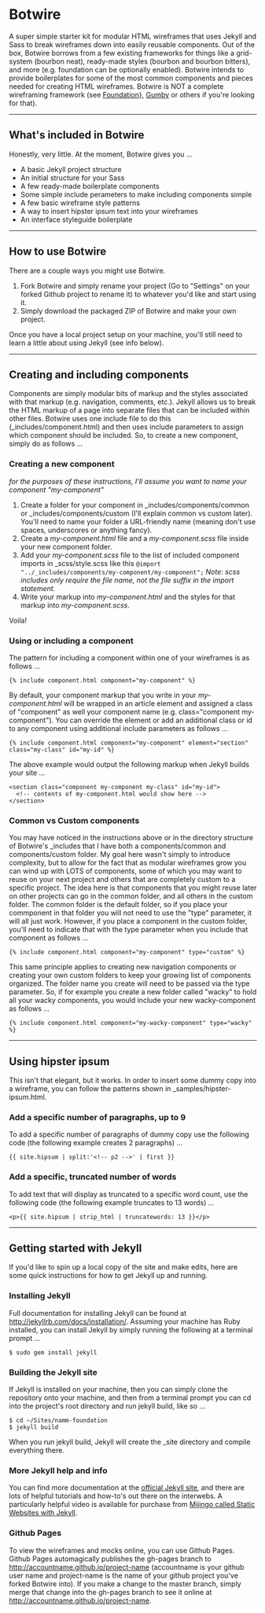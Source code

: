 Botwire
=======

A super simple starter kit for modular HTML wireframes that uses Jekyll and Sass to break wireframes down into easily reusable components. Out of the box, Botwire borrows from a few existing frameworks for things like a grid-system (bourbon neat), ready-made styles (bourbon and bourbon bitters), and more (e.g. foundation can be optionally enabled). Botwire intends to provide boilerplates for some of the most common components and pieces needed for creating HTML wireframes. Botwire is NOT a complete wireframing framework (see [Foundation}](http://foundation.zurb.com), [Gumby](http://gumbyframework.com) or others if you're looking for that).

---

## What's included in Botwire

Honestly, very little. At the moment, Botwire gives you ...

- A basic Jekyll project structure
- An initial structure for your Sass
- A few ready-made boilerplate components
- Some simple include perameters to make including components simple
- A few basic wireframe style patterns
- A way to insert hipster ipsum text into your wireframes
- An interface styleguide boilerplate

---

## How to use Botwire

There are a couple ways you might use Botwire.

1. Fork Botwire and simply rename your project (Go to "Settings" on your forked Github project to rename it) to whatever you'd like and start using it.
2. Simply download the packaged ZIP of Botwire and make your own project.

Once you have a local project setup on your machine, you'll still need to learn a little about using Jekyll (see info below).

---

## Creating and including components

Components are simply modular bits of markup and the styles associated with that markup (e.g. navigation, comments, etc.). Jekyll allows us to break the HTML markup of a page into separate files that can be included within other files. Botwire uses one include file to do this (_includes/component.html) and then uses include parameters to assign which component should be included. So, to create a new component, simply do as follows ...

### Creating a new component

_for the purposes of these instructions, I'll assume you want to name your component "my-component"_

1. Create a folder for your component in _includes/components/common or _includes/components/custom (I'll explain common vs custom later). You'll need to name your folder a URL-friendly name (meaning don't use spaces, underscores or anything fancy).
2. Create a _my-component.html_ file and a _my-component.scss_ file inside your new component folder.
3. Add your _my-component.scss_ file to the list of included component imports in _scss/style.scss like this <code>@import "../_includes/components/my-component/my-component";</code> _Note: scss includes only require the file name, not the file suffix in the import statement._
4. Write your markup into _my-component.html_ and the styles for that markup into _my-component.scss_.

Voila!

### Using or including a component

The pattern for including a component within one of your wireframes is as follows ...

```
{% include component.html component="my-component" %}
```

By default, your component markup that you write in your _my-component.html_ will be wrapped in an article element and assigned a class of "component" as well your component name (e.g. class="component my-component"). You can override the element or add an additional class or id to any component using additional include parameters as follows ...

```
{% include component.html component="my-component" element="section" class="my-class" id="my-id" %}
```

The above example would output the following markup when Jekyll builds your site ...

```
<section class="component my-component my-class" id="my-id">
  <!-- contents of my-component.html would show here -->
</section>
```

### Common vs Custom components

You may have noticed in the instructions above or in the directory structure of Botwire's _includes that I have both a components/common and components/custom folder. My goal here wasn't simply to introduce complexity, but to allow for the fact that as modular wireframes grow you can wind up with LOTS of components, some of which you may want to reuse on your next project and others that are completely custom to a specific project. The idea here is that components that you might reuse later on other projects can go in the common folder, and all others in the custom folder. The common folder is the default folder, so if you place your commponent in that folder you will not need to use the "type" parameter, it will all just work. However, if you place a component in the custom folder, you'll need to indicate that with the type parameter when you include that component as follows ...

```
{% include component.html component="my-component" type="custom" %}
```

This same principle applies to creating new navigation components or creating your own custom folders to keep your growing list of components organized. The folder name you create will need to be passed via the type parameter. So, if for example you create a new folder called "wacky" to hold all your wacky components, you would include your new wacky-component as follows ...

```
{% include component.html component="my-wacky-component" type="wacky" %}
```

---

## Using hipster ipsum

This isn't that elegant, but it works. In order to insert some dummy copy into a wireframe, you can follow the patterns shown in _samples/hipster-ipsum.html. 

### Add a specific number of paragraphs, up to 9

To add a specific number of paragraphs of dummy copy use the following code (the following example creates 2 paragraphs) ...

```
{{ site.hipsum | split:'<!-- p2 -->' | first }}
```

### Add a specific, truncated number of words

To add text that will display as truncated to a specific word count, use the following code (the following example truncates to 13 words) ...

```
<p>{{ site.hipsum | strip_html | truncatewords: 13 }}</p>
```

---

## Getting started with Jekyll

If you'd like to spin up a local copy of the site and make edits, here are some quick instructions for how to get Jekyll up and running.

### Installing Jekyll

Full documentation for installing Jekyll can be found at http://jekyllrb.com/docs/installation/. Assuming your machine has Ruby installed, you can install Jekyll by simply running the following at a terminal prompt ...

	$ sudo gem install jekyll

### Building the Jekyll site

If Jekyll is installed on your machine, then you can simply clone the repository onto your machine, and then from a terminal prompt you can cd into the project's root directory and run jekyll build, like so ...

	$ cd ~/Sites/namm-foundation
	$ jekyll build

When you run jekyll build, Jekyll will create the _site directory and compile everything there.

### More Jekyll help and info

You can find more documentation at the [official Jekyll site](http://jekyllrb.com), and there are lots of helpful tutorials and how-to's out there on the interwebs. A particularly helpful video is available for purchase from [Mijingo called Static Websites with Jekyll](http://mijingo.com/products/screencasts/static-websites-with-jekyll/).

### Github Pages

To view the wireframes and mocks online, you can use Github Pages. Github Pages automagically publishes the gh-pages branch to http://accountname.github.io/project-name (accountname is your github user name and project-name is the name of your github project you've forked Botwire into). If you make a change to the master branch, simply merge that change into the gh-pages branch to see it online at http://accountname.github.io/project-name.
